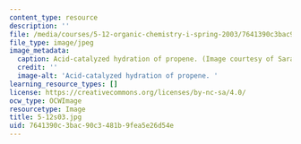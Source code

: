 ```yaml
---
content_type: resource
description: ''
file: /media/courses/5-12-organic-chemistry-i-spring-2003/7641390c3bac90c3481b9fea5e26d54e_5-12s03.jpg
file_type: image/jpeg
image_metadata:
  caption: Acid-catalyzed hydration of propene. (Image courtesy of Sarah Tabacco.)
  credit: ''
  image-alt: 'Acid-catalyzed hydration of propene. '
learning_resource_types: []
license: https://creativecommons.org/licenses/by-nc-sa/4.0/
ocw_type: OCWImage
resourcetype: Image
title: 5-12s03.jpg
uid: 7641390c-3bac-90c3-481b-9fea5e26d54e
---
```


